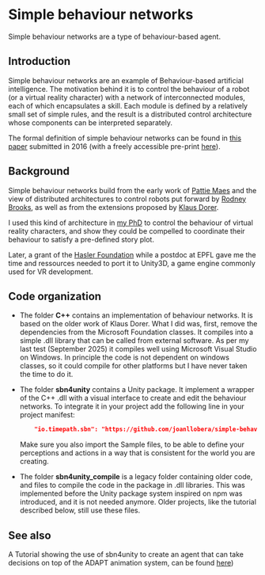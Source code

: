 # Simple behaviour networks

Simple behaviour networks are a type of behaviour-based agent.

## Introduction

Simple behaviour networks are an example of Behaviour-based artificial intelligence. The motivation behind it is to control the behaviour of a robot (or a virtual reality character) with a network of interconnected modules, each of which encapsulates a skill. Each module is defined by a relatively small set of simple rules, and the result is a distributed control architecture whose components can be interpreted separately.

The formal definition of simple behaviour networks can be found in [this paper](https://doi.org/10.1109/TCIAIG.2017.2755699) submitted in 2016 (with a freely accessible pre-print [here](./files/SBN_preprint_final_version.pdf)).

## Background

Simple behaviour networks build from the early work of [Pattie Maes](https://www.media.mit.edu/people/pattie/overview/) and the view of distributed architectures to control robots put forward by [Rodney Brooks](https://people.csail.mit.edu/brooks/), as well as from the extensions proposed by [Klaus Dorer](https://scholar.google.com/citations?user=f4r7JbMAAAAJ&hl=de).

I used this kind of architecture in [my PhD](https://joanllobera.github.io/files/lloberaPhD2012.pdf) to control the behaviour of virtual reality characters, and show they could be compelled to coordinate their behaviour to satisfy a pre-defined story plot. 

Later, a grant of the [Hasler Foundation](https://haslerstiftung.ch/en/welcome-to-the-hasler-foundation/) while a postdoc at EPFL gave me the time and ressources needed to port it to Unity3D, a game engine commonly used for VR development. 

## Code organization

- The folder **C++** contains an implementation of behaviour networks. It is based on the older work of Klaus Dorer. What I did was, first, remove the dependencies from the Microsoft Foundation classes. It compiles into a simple .dll library that can be called from external software. As per my last test (September 2025) it compiles well using Microsoft Visual Studio on Windows. In principle the code is not dependent on windows classes, so it could compile for other platforms but I have never taken the time to do it.

- The folder **sbn4unity** contains a Unity package. It implement a wrapper of the C++ .dll with a visual interface to create and edit the behaviour networks.   To integrate it in your project add the following line in your project manifest: 
  
  ```json
      "io.timepath.sbn": "https://github.com/joanllobera/simple-behaviour-networks.git?path=sbn4unity#0.2.0",
  ```

  Make sure you also import the Sample files, to be able to define your perceptions and actions in a way that is consistent for the world you are creating.

- The folder **sbn4unity_compile** is a legacy folder containing older code, and files to compile the code in the package in .dll libraries. This was implemented before the Unity package system inspired on npm was introduced, and it is not needed anymore. Older projects, like the tutorial described below, still use these files.



## See also

A Tutorial showing the use of sbn4unity to create an agent that can take decisions on top of the ADAPT animation system, can be found [here](https://github.com/joanllobera/simple-behaviour-networks-tutorial.git))
